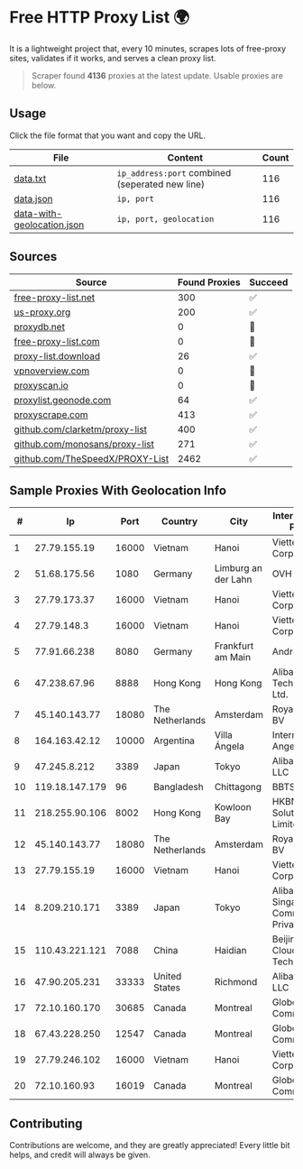 
# Free HTTP Proxy List 🌍

It is a lightweight project that, every 10 minutes, scrapes lots of free-proxy sites, validates if it works, and serves a clean proxy list.


> Scraper found **4136** proxies at the latest update. Usable proxies are below.

## Usage

Click the file format that you want and copy the URL.


|File|Content|Count|
|----|-------|-----|
|[data.txt](https://raw.githubusercontent.com/themiralay/Proxy-List-World/master/data.txt)|`ip_address:port` combined (seperated new line)|116|
|[data.json](https://raw.githubusercontent.com/themiralay/Proxy-List-World/master/data.json)|`ip, port`|116|
|[data-with-geolocation.json](https://raw.githubusercontent.com/themiralay/Proxy-List-World/master/data-with-geolocation.json)|`ip, port, geolocation`|116|

## Sources

|Source|Found Proxies|Succeed|
|------|-------------|-------|
|[free-proxy-list.net](https://free-proxy-list.net)|300|✅|
|[us-proxy.org](https://www.us-proxy.org)|200|✅|
|[proxydb.net](http://proxydb.net)|0|🚫|
|[free-proxy-list.com](https://free-proxy-list.com/?page=&port=&type%5B%5D=http&type%5B%5D=https&up_time=0&search=Search)|0|🚫|
|[proxy-list.download](https://www.proxy-list.download/HTTP)|26|✅|
|[vpnoverview.com](https://vpnoverview.com/privacy/anonymous-browsing/free-proxy-servers)|0|🚫|
|[proxyscan.io](https://www.proxyscan.io)|0|🚫|
|[proxylist.geonode.com](https://proxylist.geonode.com/api/proxy-list?limit=300&page=1&sort_by=lastChecked&sort_type=desc&protocols=http,https)|64|✅|
|[proxyscrape.com](https://api.proxyscrape.com/v2/?request=displayproxies&protocol=http&timeout=10000&country=all&ssl=all&anonymity=all)|413|✅|
|[github.com/clarketm/proxy-list](https://raw.githubusercontent.com/clarketm/proxy-list/master/proxy-list-raw.txt)|400|✅|
|[github.com/monosans/proxy-list](https://raw.githubusercontent.com/monosans/proxy-list/main/proxies/http.txt)|271|✅|
|[github.com/TheSpeedX/PROXY-List](https://raw.githubusercontent.com/TheSpeedX/PROXY-List/master/http.txt)|2462|✅|


## Sample Proxies With Geolocation Info

|#|Ip|Port|Country|City|Internet Service Provider|
|-|--|----|-------|----|-------------------------|
|1|27.79.155.19|16000|Vietnam|Hanoi|Viettel Corporation|
|2|51.68.175.56|1080|Germany|Limburg an der Lahn|OVH SAS|
|3|27.79.173.37|16000|Vietnam|Hanoi|Viettel Corporation|
|4|27.79.148.3|16000|Vietnam|Hanoi|Viettel Corporation|
|5|77.91.66.238|8080|Germany|Frankfurt am Main|Andrii Hrosh|
|6|47.238.67.96|8888|Hong Kong|Hong Kong|Alibaba (US) Technology Co., Ltd.|
|7|45.140.143.77|18080|The Netherlands|Amsterdam|RoyaleHosting BV|
|8|164.163.42.12|10000|Argentina|Villa Ángela|Interret Villa Angela SRL|
|9|47.245.8.212|3389|Japan|Tokyo|Alibaba Cloud LLC|
|10|119.18.147.179|96|Bangladesh|Chittagong|BBTS Network|
|11|218.255.90.106|8002|Hong Kong|Kowloon Bay|HKBN Enterprise Solutions HK Limited|
|12|45.140.143.77|18080|The Netherlands|Amsterdam|RoyaleHosting BV|
|13|27.79.155.19|16000|Vietnam|Hanoi|Viettel Corporation|
|14|8.209.210.171|3389|Japan|Tokyo|Alibaba.com Singapore E-Commerce Private Limited|
|15|110.43.221.121|7088|China|Haidian|Beijing Kingsoft Cloud Internet Technology Co|
|16|47.90.205.231|33333|United States|Richmond|Alibaba.com LLC|
|17|72.10.160.170|30685|Canada|Montreal|GloboTech Communications|
|18|67.43.228.250|12547|Canada|Montreal|GloboTech Communications|
|19|27.79.246.102|16000|Vietnam|Hanoi|Viettel Corporation|
|20|72.10.160.93|16019|Canada|Montreal|GloboTech Communications|



## Contributing

Contributions are welcome, and they are greatly appreciated! Every
little bit helps, and credit will always be given.

